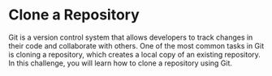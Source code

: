 # Clone a Repository

Git is a version control system that allows developers to track changes in their code and collaborate with others. One of the most common tasks in Git is cloning a repository, which creates a local copy of an existing repository. In this challenge, you will learn how to clone a repository using Git.
